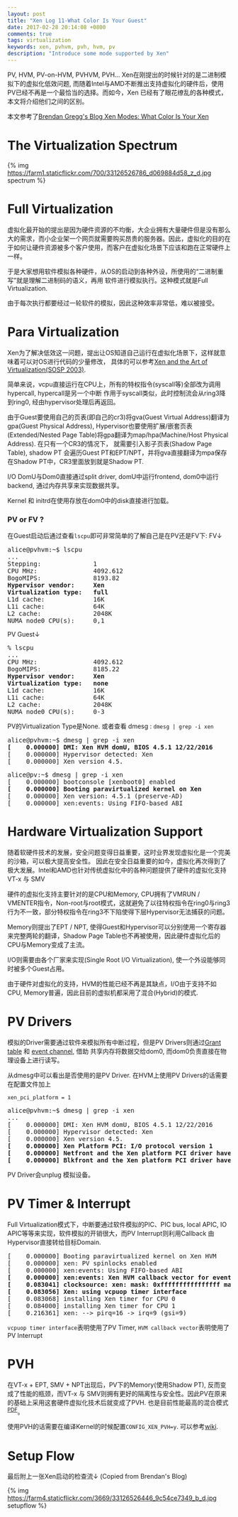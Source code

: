 ```yaml
---
layout: post
title: "Xen Log 11-What Color Is Your Guest"
date: 2017-02-28 20:14:08 +0800
comments: true
tags: virtualization
keywords: xen, pvhvm, pvh, hvm, pv
description: "Introduce some mode supported by Xen"
---
```


PV, HVM, PV-on-HVM, PVHVM, PVH... Xen在刚提出的时候针对的是二进制模拟下的虚拟化低效问题, 
而随着Intel与AMD不断推出支持虚拟化的硬件后，使用PV已经不再是一个最恰当的选择。而如今，Xen
已经有了眼花缭乱的各种模式，本文将介绍他们之间的区别。

<!-- more -->

本文参考了[Brendan Gregg's Blog Xen Modes: What Color Is Your Xen][1]

# The Virtualization Spectrum

{% img https://farm1.staticflickr.com/700/33126526786_d069884d58_z_d.jpg spectrum %}

# Full Virtualization

虚拟化最开始的提出是因为硬件资源的不均衡，大企业拥有大量硬件但是没有那么大的需求，而小企业架一个网页就需要购买昂贵的服务器。因此，虚拟化的目的在于如何让硬件资源被多个客户使用，而客户在虚拟化场景下应该和跑在正常硬件上一样。

于是大家想用软件模拟各种硬件，从OS的启动到各种外设，所使用的“二进制重写”就是理解二进制码的语义，再用
软件进行模拟执行。这种模式就是Full Virtualization.

由于每次执行都要经过一轮软件的模拟，因此这种效率非常低，难以被接受。

# Para Virtualization

Xen为了解决低效这一问题，提出让OS知道自己运行在虚拟化场景下，这样就意味着可以对OS进行代码的少量修改，
具体的可以参考[Xen and the Art of Virtualization(SOSP 2003)][3]. 

简单来说，vcpu直接运行在CPU上，所有的特权指令(syscall等)全部改为调用hypercall, hypercall是另一个中断
作用于syscall类似，此时控制流会从ring3降到ring0, 经由hypervisor处理后再返回。

由于Guest要使用自己的页表(即自己的cr3)将gva(Guest Virtual Address)翻译为gpa(Guest Physical Address),
Hypervisor也要使用扩展/嵌套页表(Extended/Nested Page Table)将gpa翻译为map/hpa(Machine/Host Physical Address). 在只有一个CR3的情况下，
就需要引入影子页表(Shadow Page Table), shadow PT 会遍历Guest PT和EPT/NPT，并将gva直接翻译为mpa保存在Shadow PT中，CR3里面放到就是Shadow PT.

I/O DomU与Dom0直接通过split driver, domU中运行frontend, dom0中运行backend, 通过内存共享来实现数据共享。

Kernel 和 initrd在使用存放在dom0中的disk直接进行加载。

### PV or FV ?

在Guest启动后通过查看`lscpu`即可非常简单的了解自己是在PV还是FV下: FV↓

<pre>
alice@pvhvm:~$ lscpu
...
Stepping:              1
CPU MHz:               4092.612
BogoMIPS:              8193.82
<span style="font-weight:bold">Hypervisor vendor:     Xen
Virtualization type:   full</span>
L1d cache:             16K
L1i cache:             64K
L2 cache:              2048K
NUMA node0 CPU(s):     0,1
</pre>

PV Guest↓

<pre>
% lscpu
...
CPU MHz:               4092.612
BogoMIPS:              8185.22
<span style="font-weight:bold">Hypervisor vendor:     Xen
Virtualization type:   none</span>
L1d cache:             16K
L1i cache:             64K
L2 cache:              2048K
NUMA node0 CPU(s):     0-3
</pre>

PV的Virtualization Type是None.  或者查看 dmesg : `dmesg | grep -i xen`

<pre>
alice@pvhvm:~$ dmesg | grep -i xen
<span style="font-weight:bold">[    0.000000] DMI: Xen HVM domU, BIOS 4.5.1 12/22/2016</span>
[    0.000000] Hypervisor detected: Xen
[    0.000000] Xen version 4.5.
</pre>

<pre>
alice@pv:~$ dmesg | grep -i xen
[    0.000000] bootconsole [xenboot0] enabled
<span style="font-weight:bold">[    0.000000] Booting paravirtualized kernel on Xen</span>
[    0.000000] Xen version: 4.5.1 (preserve-AD)
[    0.000000] xen:events: Using FIFO-based ABI
</pre>

# Hardware Virtualization Support

随着软硬件技术的发展，安全问题变得日益重要，这时业界发现虚拟化是一个完美的沙箱，可以极大提高安全性。
因此在安全日益重要的如今，虚拟化再次得到了极大发展。Intel和AMD也针对传统虚拟化中的各种问题提供了硬件的虚拟化支持VT-x 与 SMV

硬件的虚拟化支持主要针对的是CPU和Memory, CPU拥有了VMRUN / VMENTER指令，Non-root与root模式，这就避免了以往特权指令在ring0与ring3行为不一致，部分特权指令在ring3不下陷使得下层Hypervisor无法捕获的问题。

Memory则提出了EPT / NPT, 使得Guest和Hypervisor可以分别使用一个寄存器来完整两轮的翻译，Shadow Page Table也不再被使用，因此硬件虚拟化后的CPU与Memory变成了主流。

I/O则需要由各个厂家来实现(Single Root I/O Virtualization), 使一个外设能够同时被多个Guest占用。

由于硬件对虚拟化的支持，HVM的性能已经不再是其缺点，I/O由于支持不如CPU, Memory普遍，因此目前的虚拟机都采用了混合(Hybrid)的模式.

# PV Drivers

模拟的Driver需要通过软件来模拟所有中断过程，但是PV Drivers则通过[Grant table][4] 和 [event channel][5], 借助
共享内存将数据交给dom0, 而dom0负责直接在物理设备上进行读写。

从dmesg中可以看出是否使用的是PV Driver. 在HVM上使用PV Drivers的话需要在配置文件加上

```
xen_pci_platform = 1
```

<pre>
alice@pvhvm:~$ dmesg | grep -i xen
...
[    0.000000] DMI: Xen HVM domU, BIOS 4.5.1 12/22/2016
[    0.000000] Hypervisor detected: Xen
[    0.000000] Xen version 4.5.
<span style="font-weight:bold">[    0.000000] Xen Platform PCI: I/O protocol version 1
[    0.000000] Netfront and the Xen platform PCI driver have been compiled for this kernel: unplug emulated NICs.
[    0.000000] Blkfront and the Xen platform PCI driver have been compiled for this kernel: unplug emulated disks.</span>
</pre>

PV Driver会unplug 模拟设备。

# PV Timer & Interrupt

Full Virtualization模式下，中断要通过软件模拟的PIC、PIC bus, local APIC, IO APIC等等来实现，软件模拟的开销很大，而PV Interrupt则利用Callback 由Hypervisor直接转给目标Domain.

<pre>
[    0.000000] Booting paravirtualized kernel on Xen HVM
[    0.000000] xen: PV spinlocks enabled
[    0.000000] xen:events: Using FIFO-based ABI
<span style="font-weight:bold">[    0.000000] xen:events: Xen HVM callback vector for event delivery is enabled
[    0.083041] clocksource: xen: mask: 0xffffffffffffffff max_cycles: 0x1cd42e4dffb, max_idle_ns: 881590591483 ns
[    0.083056] Xen: using vcpuop timer interface</span>
[    0.083068] installing Xen timer for CPU 0
[    0.084000] installing Xen timer for CPU 1
[    0.216361] xen: --> pirq=16 -> irq=9 (gsi=9)
</pre>

`vcpuop timer interface`表明使用了PV Timer, `HVM callback vector`表明使用了PV Interrupt

# PVH

在VT-x + EPT, SMV + NPT出现后，PV下的Memory(使用Shadow PT), 反而变成了性能的瓶颈，而VT-x 与 SMV则拥有更好的隔离性与安全性。因此PV在原来的基础上采用这套硬件虚拟化技术后就变成了PVH. 也是目前性能最高的混合模式<sup>[PDF][7]</sup>。

使用PVH的话需要在编译Kernel的时候配置`CONFIG_XEN_PVH=y`. 可以参考[wiki][6].

# Setup Flow

最后附上一张Xen启动的检查流↓ (Copied from Brendan's Blog)

{% img https://farm4.staticflickr.com/3669/33126526446_9c54ce7349_b_d.jpg setupflow %}








[1]: http://www.brendangregg.com/blog/2014-05-07/what-color-is-your-xen.html
[2]: https://blog.xenproject.org/2012/10/23/the-paravirtualization-spectrum-part-1-the-ends-of-the-spectrum/
[3]: http://www.cl.cam.ac.uk/research/srg/netos/papers/2003-xensosp.pdf
[4]: http://silentming.net/blog/2016/12/26/xen-log-8-grant-table/
[5]: http://silentming.net/blog/2017/02/20/xen-log-10-event-channel/
[6]: https://wiki.xen.org/wiki/Linux_PVH
[7]: http://events.linuxfoundation.org/sites/events/files/slides/PVH_Oracle_Slides_LinuxCon_final_v2_0.pdf
